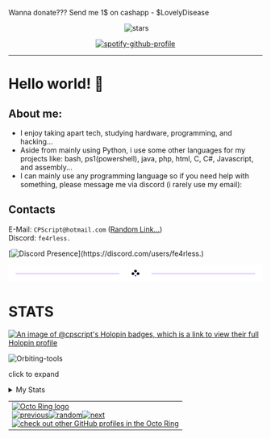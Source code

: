 Wanna donate??? Send me 1$ on cashapp - $LovelyDisease

<div align=center>    
    <img src="https://komarev.com/ghpvc/?username=CPScript&style=flat-square&color=blue" alt=""/>
    <img src="https://img.shields.io/github/stars/CPScript?label=Stars" alt="stars">

</div>



<div align=center>

    
[![spotify-github-profile](https://spotify-github-profile.vercel.app/api/view?uid=31rjksf76cnpqnbr6lqlk3y7k2ry&cover_image=true&theme=natemoo-re&show_offline=false&background_color=121212&interchange=false&bar_color=53b14f&bar_color_cover=true)](https://github.com/kittinan/spotify-github-profile)

</div>

---
<div align="left">     


# Hello world! 🫠
About me:
---
* I enjoy taking apart tech, studying hardware, programming, and hacking... 
* Aside from mainly using Python, i use some other languages for my projects like: bash, ps1(powershell), java, php, html, C, C#, Javascript, and assembly...
* I can mainly use any programming language so if you need help with something, please message me via discord (i rarely use my email):

## Contacts
E-Mail: `CPScript@hotmail.com` (<a href='https://www.youtube.com/watch?v=SHRAEqxoN0c'>Random Link...</a>)  
Discord: `fe4rless.`  
 
[![Discord Presence](https://lanyard.cnrad.dev/api/fe4rless.)](https://discord.com/users/fe4rless.)


 
<div align="center">
  <img src="divider2.png" alt="divider"/>
</div> 


<div align="left">

    



# STATS    
[![An image of @cpscript's Holopin badges, which is a link to view their full Holopin profile](https://holopin.me/cpscript)](https://holopin.io/@cpscript)


<p align="left">
    <img width="500" src="https://github-profile-summary-cards.vercel.app/api/cards/profile-details?username=CPScript&theme=monokai" alt="Orbiting-tools">
</p>

click to expand

<details closed>
<summary>My Stats</summary>
<br>
           
[![trophy](https://github-profile-trophy.vercel.app/?username=CPScript)](https://github.com/CPScript/github-profile-trophy)
 
![GitHub Langs](https://github-readme-stats.vercel.app/api/top-langs/?username=CPScript&layout=compact&theme=blue-green)
<img src="https://stats4github.vercel.app/api/top-langs/?username=CPScript&langs_count=11&hide=html&layout=compact&exclude_repo=Viruses,terminal,Joker,Rosehip-android"><br/>


![Anurag's GitHub stats](https://github-readme-stats.vercel.app/api?username=CPScript&show_icons=true&theme=synthwave)

[![GitHub Streak](https://github-readme-streak-stats.herokuapp.com?user=CPScript&theme=hacker&date_format=M%20j%5B%2C%20Y%5D)](https://git.io/streak-stats)
              
    
    
</details>

<div align=center>



<table><tbody><tr><td><a href="https://octo-ring.com/"><img src="https://octo-ring.com/static/img/widget/top.png" width="99%" alt="Octo Ring logo" align="top"></a><br><a href="https://octo-ring.com/p/CPScript/prev"><img src="https://octo-ring.com/static/img/widget/prev.png" width="33%" alt="previous" align="top" title="previous profile"></a><a href="https://octo-ring.com/p/CPScript/random"><img src="https://octo-ring.com/static/img/widget/random.png" width="33%" alt="random" align="top" title="random profile"></a><a href="https://octo-ring.com/p/CPScript/next"><img src="https://octo-ring.com/static/img/widget/next.png" width="33%" alt="next" align="top" title="next profile"></a><br><a href="https://octo-ring.com/"><img src="https://octo-ring.com/static/img/widget/bottom.png" width="99%" alt="check out other GitHub profiles in the Octo Ring" align="top"></a></td></tr></tbody></table>


